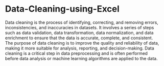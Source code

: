 # Data-Cleaning-using-Excel
Data cleaning is the process of identifying, correcting, and removing errors, inconsistencies,
and inaccuracies in datasets. It involves a series of steps such as data validation, data
transformation, data normalization, and data enrichment to ensure that the data is accurate,
complete, and consistent. The purpose of data cleaning is to improve the quality and reliability
of data, making it more suitable for analysis, reporting, and decision-making. Data cleaning is
a critical step in data preprocessing and is often performed before data analysis or machine learning algorithms are applied to the data.
